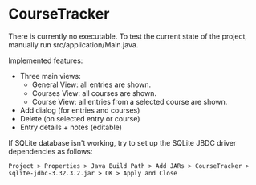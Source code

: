 # CourseTracker

There is currently no executable. To test the current state of the project, manually run src/application/Main.java.

Implemented features: 
* Three main views:
  * General View: all entries are shown.
  * Courses View: all courses are shown.
  * Course View: all entries from a selected course are shown.
* Add dialog (for entries and courses)
* Delete (on selected entry or course)
* Entry details + notes (editable)

If SQLite database isn't working, try to set up the SQLite JBDC driver dependencies as follows:
```
Project > Properties > Java Build Path > Add JARs > CourseTracker > sqlite-jdbc-3.32.3.2.jar > OK > Apply and Close 
```